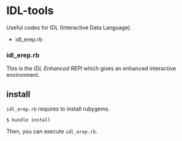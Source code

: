 IDL-tools
===
Useful codes for IDL (Interactive Data Language).

* idl\_erep.rb

### idl\_erep.rb
This is the *IDL Enhanced REPl*
which gives an enhanced interactive environment.


install
---

`idl_erep.rb` requires to install rubygems.

    $ bundle install

Then, you can execute `idl_erep.rb`.


